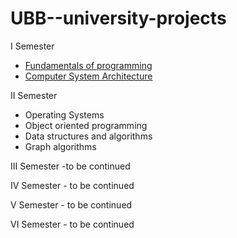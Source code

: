# UBB--university-projects

I Semester
  - [Fundamentals of programming](https://github.com/912-Crisan-Patricia/Fundamentals-of-programming)
  - [Computer System Architecture](https://github.com/912-Crisan-Patricia/Computer-System-Architecture/tree/main)

II Semester
  - Operating Systems
  - Object oriented programming
  - Data structures and algorithms
  - Graph algorithms

III Semester -to be continued

IV Semester - to be continued

V Semester - to be continued

VI Semester - to be continued

